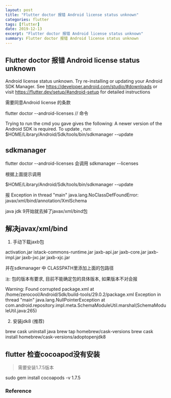 ```yaml
---
layout: post
title: "Flutter doctor 报错 Android license status unknown"
categories: flutter
tags: [flutter]
date: 2019-12-13
excerpt: "Flutter doctor 报错 Android license status unknown"
summary: Flutter doctor 报错 Android license status unknown
---
```


## Flutter doctor 报错 Android license status unknown

  Android license status unknown.
  Try re-installing or updating your Android SDK Manager.
  See https://developer.android.com/studio/#downloads or visit https://flutter.dev/setup/#android-setup for
  detailed instructions

需要同意Android license 的条款

  flutter doctor --android-licenses // 命令
  
  Trying to run the cmd you gave gives the following: A newer version of the
  Android SDK is required. To update
  , run: $HOME/Library/Android/Sdk/tools/bin/sdkmanager --update

## sdkmanager

  flutter doctor --android-licenses 
  会调用 sdkmanager --licenses

  根据上面提示调用

  $HOME/Library/Android/Sdk/tools/bin/sdkmanager --update

报
  Exception in thread "main" java.lang.NoClassDefFoundError: javax/xml/bind/annotation/XmlSchema

java jdk 9开始就去掉了javax/xml/bind包

## 解决javax/xml/bind

1. 手动下载jaxb包

  activation.jar
  istack-commons-runtime.jar
  jaxb-api.jar
  jaxb-core.jar
  jaxb-impl.jar
  jaxb-jxc.jar
  jaxb-xjc.jar

并在sdkmanager 中 CLASSPATH里添加上面的包路径

`注`: 包的版本有要求, 目前不能确定包的具体版本, 如果版本不对会报
  
Warning: Found corrupted package.xml at /home/zerocool/Android/Sdk/build-tools/29.0.2/package.xml
Exception in thread "main" java.lang.NullPointerException
  at com.android.repository.impl.meta.SchemaModuleUtil.marshal(SchemaModuleUtil.java:265)

2. 安装jdk8 (推荐)

  brew cask uninstall java
  brew tap homebrew/cask-versions
  brew cask install homebrew/cask-versions/adoptopenjdk8

## flutter 检查cocoapod没有安装

> 需要安装1.7.5版本

  sudo gem install cocoapods -v 1.7.5

### Reference



